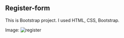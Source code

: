 ## Register-form

This is Bootstrap project. I used HTML, CSS, Bootstrap.

Image:
![register](https://user-images.githubusercontent.com/45237434/56871179-1a5dbe80-6a2b-11e9-8f81-414e2abb35ac.png)
